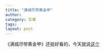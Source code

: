 ```yaml
---
title: "满城尽带黄金甲"
author:
category: 实事
tags: 
layout: post
---
```

《满城尽带黄金甲》还挺好看的，今天就说<a href="http://www.francaisblog.com.cn/node/421">这个</a>

